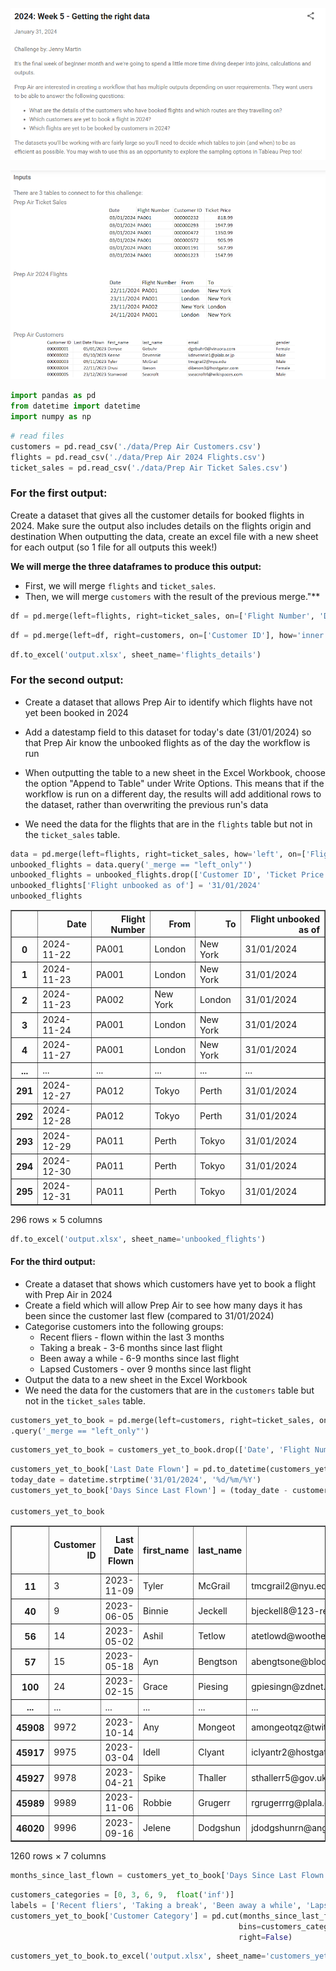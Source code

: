 ![image.png](cb4288b7-c5ab-4377-8c77-321f2b0dfa7e.png)

![image.png](4ca68a86-8284-4c25-beb9-564f9f45ad2b.png)


```python
import pandas as pd
from datetime import datetime
import numpy as np
```


```python
# read files
customers = pd.read_csv('./data/Prep Air Customers.csv')
flights = pd.read_csv('./data/Prep Air 2024 Flights.csv')
ticket_sales = pd.read_csv('./data/Prep Air Ticket Sales.csv')
```

### For the first output:
Create a dataset that gives all the customer details for booked flights in 2024. Make sure the output also includes details on the flights origin and destination
When outputting the data, create an excel file with a new sheet for each output (so 1 file for all outputs this week!)

  

**We will merge the three dataframes to produce this output:**  
- First, we will merge `flights` and `ticket_sales`.  
- Then, we will merge `customers` with the result of the previous merge."**  




```python
df = pd.merge(left=flights, right=ticket_sales, on=['Flight Number', 'Date'], how='inner')
```


```python
df = pd.merge(left=df, right=customers, on=['Customer ID'], how='inner')
```


```python
df.to_excel('output.xlsx', sheet_name='flights_details')
```

### For the second output:
- Create a dataset that allows Prep Air to identify which flights have not yet been booked in 2024
- Add a datestamp field to this dataset for today's date (31/01/2024) so that Prep Air know the unbooked flights as of the day the workflow is run
- When outputting the table to a new sheet in the Excel Workbook, choose the option "Append to Table" under Write Options. This means that if the workflow is run on a different day, the results will add additional rows to the dataset, rather than overwriting the previous run's data

- We need the data for the flights that are in the `flights` table but not in the `ticket_sales` table.


```python
data = pd.merge(left=flights, right=ticket_sales, how='left', on=['Flight Number', 'Date'], indicator=True)
unbooked_flights = data.query('_merge == "left_only"')
unbooked_flights = unbooked_flights.drop(['Customer ID', 'Ticket Price', '_merge'], axis=1)
unbooked_flights['Flight unbooked as of'] = '31/01/2024'
unbooked_flights
```




<div>
<style scoped>
    .dataframe tbody tr th:only-of-type {
        vertical-align: middle;
    }

    .dataframe tbody tr th {
        vertical-align: top;
    }

    .dataframe thead th {
        text-align: right;
    }
</style>
<table border="1" class="dataframe">
  <thead>
    <tr style="text-align: right;">
      <th></th>
      <th>Date</th>
      <th>Flight Number</th>
      <th>From</th>
      <th>To</th>
      <th>Flight unbooked as of</th>
    </tr>
  </thead>
  <tbody>
    <tr>
      <th>0</th>
      <td>2024-11-22</td>
      <td>PA001</td>
      <td>London</td>
      <td>New York</td>
      <td>31/01/2024</td>
    </tr>
    <tr>
      <th>1</th>
      <td>2024-11-23</td>
      <td>PA001</td>
      <td>London</td>
      <td>New York</td>
      <td>31/01/2024</td>
    </tr>
    <tr>
      <th>2</th>
      <td>2024-11-23</td>
      <td>PA002</td>
      <td>New York</td>
      <td>London</td>
      <td>31/01/2024</td>
    </tr>
    <tr>
      <th>3</th>
      <td>2024-11-24</td>
      <td>PA001</td>
      <td>London</td>
      <td>New York</td>
      <td>31/01/2024</td>
    </tr>
    <tr>
      <th>4</th>
      <td>2024-11-27</td>
      <td>PA001</td>
      <td>London</td>
      <td>New York</td>
      <td>31/01/2024</td>
    </tr>
    <tr>
      <th>...</th>
      <td>...</td>
      <td>...</td>
      <td>...</td>
      <td>...</td>
      <td>...</td>
    </tr>
    <tr>
      <th>291</th>
      <td>2024-12-27</td>
      <td>PA012</td>
      <td>Tokyo</td>
      <td>Perth</td>
      <td>31/01/2024</td>
    </tr>
    <tr>
      <th>292</th>
      <td>2024-12-28</td>
      <td>PA012</td>
      <td>Tokyo</td>
      <td>Perth</td>
      <td>31/01/2024</td>
    </tr>
    <tr>
      <th>293</th>
      <td>2024-12-29</td>
      <td>PA011</td>
      <td>Perth</td>
      <td>Tokyo</td>
      <td>31/01/2024</td>
    </tr>
    <tr>
      <th>294</th>
      <td>2024-12-30</td>
      <td>PA011</td>
      <td>Perth</td>
      <td>Tokyo</td>
      <td>31/01/2024</td>
    </tr>
    <tr>
      <th>295</th>
      <td>2024-12-31</td>
      <td>PA011</td>
      <td>Perth</td>
      <td>Tokyo</td>
      <td>31/01/2024</td>
    </tr>
  </tbody>
</table>
<p>296 rows × 5 columns</p>
</div>




```python
df.to_excel('output.xlsx', sheet_name='unbooked_flights')
```

#### For the third output:
- Create a dataset that shows which customers have yet to book a flight with Prep Air in 2024
- Create a field which will allow Prep Air to see how many days it has been since the customer last flew (compared to 31/01/2024)
- Categorise customers into the following groups:
    - Recent fliers - flown within the last 3 months
    - Taking a break - 3-6 months since last flight
    - Been away a while - 6-9 months since last flight
    - Lapsed Customers - over 9 months since last flight
- Output the data to a new sheet in the Excel Workbook
- We need the data for the customers that are in the `customers` table but not in the `ticket_sales` table.


```python
customers_yet_to_book = pd.merge(left=customers, right=ticket_sales, on=['Customer ID'], how='left', indicator=True)\
.query('_merge == "left_only"')
```


```python
customers_yet_to_book = customers_yet_to_book.drop(['Date', 'Flight Number', 'Ticket Price', '_merge'], axis=1)
```


```python
customers_yet_to_book['Last Date Flown'] = pd.to_datetime(customers_yet_to_book['Last Date Flown'])
today_date = datetime.strptime('31/01/2024', '%d/%m/%Y')
customers_yet_to_book['Days Since Last Flown'] = (today_date - customers_yet_to_book['Last Date Flown']).dt.days

customers_yet_to_book
```




<div>
<style scoped>
    .dataframe tbody tr th:only-of-type {
        vertical-align: middle;
    }

    .dataframe tbody tr th {
        vertical-align: top;
    }

    .dataframe thead th {
        text-align: right;
    }
</style>
<table border="1" class="dataframe">
  <thead>
    <tr style="text-align: right;">
      <th></th>
      <th>Customer ID</th>
      <th>Last Date Flown</th>
      <th>first_name</th>
      <th>last_name</th>
      <th>email</th>
      <th>gender</th>
      <th>Days Since Last Flown</th>
    </tr>
  </thead>
  <tbody>
    <tr>
      <th>11</th>
      <td>3</td>
      <td>2023-11-09</td>
      <td>Tyler</td>
      <td>McGrail</td>
      <td>tmcgrail2@nyu.edu</td>
      <td>Male</td>
      <td>83</td>
    </tr>
    <tr>
      <th>40</th>
      <td>9</td>
      <td>2023-06-05</td>
      <td>Binnie</td>
      <td>Jeckell</td>
      <td>bjeckell8@123-reg.co.uk</td>
      <td>Female</td>
      <td>240</td>
    </tr>
    <tr>
      <th>56</th>
      <td>14</td>
      <td>2023-05-02</td>
      <td>Ashil</td>
      <td>Tetlow</td>
      <td>atetlowd@woothemes.com</td>
      <td>Female</td>
      <td>274</td>
    </tr>
    <tr>
      <th>57</th>
      <td>15</td>
      <td>2023-05-18</td>
      <td>Ayn</td>
      <td>Bengtson</td>
      <td>abengtsone@bloomberg.com</td>
      <td>Female</td>
      <td>258</td>
    </tr>
    <tr>
      <th>100</th>
      <td>24</td>
      <td>2023-02-15</td>
      <td>Grace</td>
      <td>Piesing</td>
      <td>gpiesingn@zdnet.com</td>
      <td>Female</td>
      <td>350</td>
    </tr>
    <tr>
      <th>...</th>
      <td>...</td>
      <td>...</td>
      <td>...</td>
      <td>...</td>
      <td>...</td>
      <td>...</td>
      <td>...</td>
    </tr>
    <tr>
      <th>45908</th>
      <td>9972</td>
      <td>2023-10-14</td>
      <td>Any</td>
      <td>Mongeot</td>
      <td>amongeotqz@twitter.com</td>
      <td>Male</td>
      <td>109</td>
    </tr>
    <tr>
      <th>45917</th>
      <td>9975</td>
      <td>2023-03-04</td>
      <td>Idell</td>
      <td>Clyant</td>
      <td>iclyantr2@hostgator.com</td>
      <td>Female</td>
      <td>333</td>
    </tr>
    <tr>
      <th>45927</th>
      <td>9978</td>
      <td>2023-04-21</td>
      <td>Spike</td>
      <td>Thaller</td>
      <td>sthallerr5@gov.uk</td>
      <td>Agender</td>
      <td>285</td>
    </tr>
    <tr>
      <th>45989</th>
      <td>9989</td>
      <td>2023-11-06</td>
      <td>Robbie</td>
      <td>Grugerr</td>
      <td>rgrugerrrg@plala.or.jp</td>
      <td>Female</td>
      <td>86</td>
    </tr>
    <tr>
      <th>46020</th>
      <td>9996</td>
      <td>2023-09-16</td>
      <td>Jelene</td>
      <td>Dodgshun</td>
      <td>jdodgshunrn@angelfire.com</td>
      <td>Female</td>
      <td>137</td>
    </tr>
  </tbody>
</table>
<p>1260 rows × 7 columns</p>
</div>




```python
months_since_last_flown = customers_yet_to_book['Days Since Last Flown']//30
```


```python
customers_categories = [0, 3, 6, 9,  float('inf')]
labels = ['Recent fliers', 'Taking a break', 'Been away a while', 'Lapsed Customers']
customers_yet_to_book['Customer Category'] = pd.cut(months_since_last_flown, 
                                                   bins=customers_categories, labels=labels,
                                                   right=False)
```


```python
customers_yet_to_book.to_excel('output.xlsx', sheet_name='customers_yet_to_book')
```
